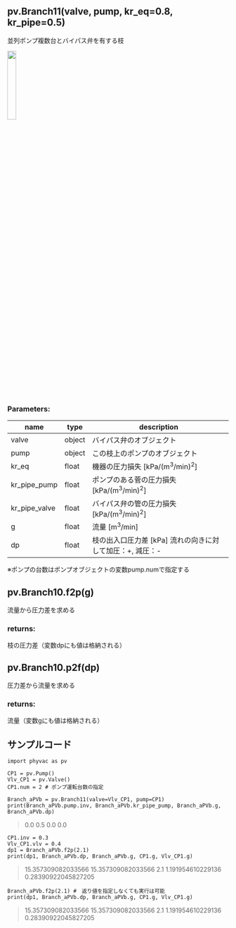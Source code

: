 ## pv.Branch11(valve, pump, kr_eq=0.8, kr_pipe=0.5)
並列ポンプ複数台とバイパス弁を有する枝
  
<img src="https://user-images.githubusercontent.com/27459538/112594363-27200280-8e4c-11eb-9461-54e6677b7a6a.png" width=20%>

  
### Parameters:
|  name  |  type  | description |
| ---- | ---- | ---- |
|valve|object|バイパス弁のオブジェクト|
|pump|object|この枝上のポンプのオブジェクト|
|kr_eq|float|機器の圧力損失 \[kPa/(m<sup>3</sup>/min)<sup>2</sup>]|
|kr_pipe_pump|float|ポンプのある菅の圧力損失 \[kPa/(m<sup>3</sup>/min)<sup>2</sup>]|
|kr_pipe_valve|float|バイパス弁の管の圧力損失 \[kPa/(m<sup>3</sup>/min)<sup>2</sup>]|
|g|float|流量 \[m<sup>3</sup>/min] |
|dp|float|枝の出入口圧力差 \[kPa] 流れの向きに対して加圧：+, 減圧：- |
  
※ポンプの台数はポンプオブジェクトの変数pump.numで指定する
## pv.Branch10.f2p(g)
流量から圧力差を求める
  
### returns:
枝の圧力差（変数dpにも値は格納される）
## pv.Branch10.p2f(dp)
圧力差から流量を求める
  
### returns:
流量（変数gにも値は格納される）
  
## サンプルコード
```
import phyvac as pv

CP1 = pv.Pump()
Vlv_CP1 = pv.Valve()
CP1.num = 2 # ポンプ運転台数の指定

Branch_aPVb = pv.Branch11(valve=Vlv_CP1, pump=CP1)
print(Branch_aPVb.pump.inv, Branch_aPVb.kr_pipe_pump, Branch_aPVb.g, Branch_aPVb.dp)
```
> 0.0 0.5 0.0 0.0
```
CP1.inv = 0.3
Vlv_CP1.vlv = 0.4
dp1 = Branch_aPVb.f2p(2.1)
print(dp1, Branch_aPVb.dp, Branch_aPVb.g, CP1.g, Vlv_CP1.g)
```
> 15.357309082033566 15.357309082033566 2.1 1.191954610229136 0.28390922045827205
```
Branch_aPVb.f2p(2.1) #　返り値を指定しなくても実行は可能
print(dp1, Branch_aPVb.dp, Branch_aPVb.g, CP1.g, Vlv_CP1.g)
```
> 15.357309082033566 15.357309082033566 2.1 1.191954610229136 0.28390922045827205

